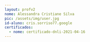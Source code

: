 ```yaml
---
layout: profv2
nome: Alessandra Cristiane Silva
pic: /assets/img/user.jpg
id-aluno: cris.sorriso77.google
certificados:
  - nome: certificado-dnli-2021-04-16
---
```


